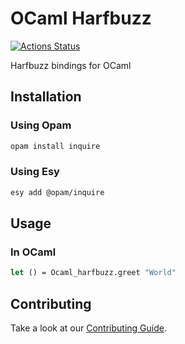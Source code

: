 # OCaml Harfbuzz

[![Actions Status](https://github.com/tmattio/ocaml-harfbuzz/workflows/CI/badge.svg)](https://github.com/tmattio/ocaml-harfbuzz/actions)

Harfbuzz bindings for OCaml

## Installation

### Using Opam

```bash
opam install inquire
```

### Using Esy

```bash
esy add @opam/inquire
```

## Usage

### In OCaml

```ocaml
let () = Ocaml_harfbuzz.greet "World"
```

## Contributing

Take a look at our [Contributing Guide](CONTRIBUTING.md).